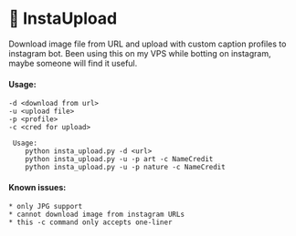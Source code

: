 # 🤖 InstaUpload
Download image file from URL and upload with custom caption profiles to instagram bot. Been using this on my VPS while botting on instagram, maybe someone will find it useful.

#### Usage:
```
-d <download from url>
-u <upload file>
-p <profile>
-c <cred for upload>

 Usage:
    python insta_upload.py -d <url>
    python insta_upload.py -u -p art -c NameCredit
    python insta_upload.py -u -p nature -c NameCredit
```

#### Known issues:
```
* only JPG support
* cannot download image from instagram URLs
* this -c command only accepts one-liner
```
